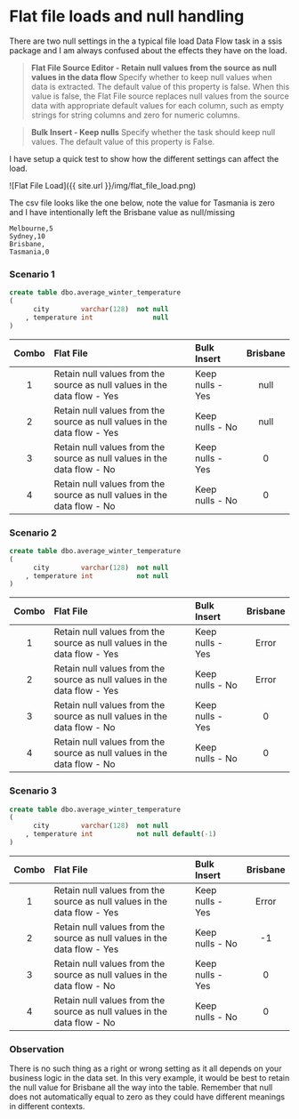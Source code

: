 # Flat file loads and null handling

There are two null settings in the a typical file load Data Flow task in a ssis package and I am always confused about the effects they have on the load.

> **Flat File Source Editor - Retain null values from the source as null values in the data flow** Specify whether to keep null values when data is extracted. The default value of this property is false. When this value is false, the Flat File source replaces null values from the source data with appropriate default values for each column, such as empty strings for string columns and zero for numeric columns.

> **Bulk Insert - Keep nulls** Specify whether the task should keep null values. The default value of this property is False.

I have setup a quick test to show how the different settings can affect the load. 

![Flat File Load]({{ site.url }}/img/flat_file_load.png)

The csv file looks like the one below, note the value for Tasmania is zero and I have intentionally left the Brisbane value as null/missing 

```
Melbourne,5
Sydney,10
Brisbane,
Tasmania,0
```

### Scenario 1

```sql
create table dbo.average_winter_temperature
(
      city        varchar(128)  not null
    , temperature int               null
)
```

|Combo|Flat File|Bulk Insert|Brisbane|
|:-:|:--|:--|:-:|
|1|Retain null values from the source as null values in the data flow - Yes|Keep nulls - Yes|null|
|2|Retain null values from the source as null values in the data flow - Yes|Keep nulls - No|null|
|3|Retain null values from the source as null values in the data flow - No|Keep nulls - Yes|0|
|4|Retain null values from the source as null values in the data flow - No|Keep nulls - No|0|

### Scenario 2

```sql
create table dbo.average_winter_temperature
(
      city        varchar(128)  not null
    , temperature int           not null
)
```

|Combo|Flat File|Bulk Insert|Brisbane|
|:-:|:--|:--|:-:|
|1|Retain null values from the source as null values in the data flow - Yes|Keep nulls - Yes|Error|
|2|Retain null values from the source as null values in the data flow - Yes|Keep nulls - No|Error|
|3|Retain null values from the source as null values in the data flow - No|Keep nulls - Yes|0|
|4|Retain null values from the source as null values in the data flow - No|Keep nulls - No|0|

### Scenario 3

```sql
create table dbo.average_winter_temperature
(
      city        varchar(128)  not null
    , temperature int           not null default(-1)
)
```

|Combo|Flat File|Bulk Insert|Brisbane|
|:-:|:--|:--|:-:|
|1|Retain null values from the source as null values in the data flow - Yes|Keep nulls - Yes|Error|
|2|Retain null values from the source as null values in the data flow - Yes|Keep nulls - No|-1|
|3|Retain null values from the source as null values in the data flow - No|Keep nulls - Yes|0|
|4|Retain null values from the source as null values in the data flow - No|Keep nulls - No|0|

### Observation

There is no such thing as a right or wrong setting as it all depends on your business logic in the data set. In this very example, it would be best to retain the null value for Brisbane all the way into the table. Remember that null does not automatically equal to zero as they could have different meanings in different contexts.

